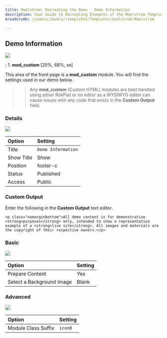 ```yaml
---
title: Maelstrom: Recreating the Demo - Demo Information
description: Your Guide to Recreating Elements of the Maelstrom Template for Joomla
breadcrumb: /joomla:Joomla/!templates:Templates/maelstrom:Maelstrom

---
```


Demo Information
-----

![][demo]

:   1. **mod_custom** [20%, 68%, se]

This area of the front page is a **mod_custom** module. You will find the settings used in our demo below.

>> Any **mod_custom** (Custom HTML) modules are best handled using either RokPad or no editor as a WYSIWYG editor can cause issues with any code that exists in the **Custom Output** field.

### Details

![][demo2]

| Option     | Setting               |  
| :--------- | :-------------------- |  
| Title      | `Demo Information`    |  
| Show Title | Show                  |  
| Position   | footer-c              |  
| Status     | Published             |  
| Access     | Public                |  

### Custom Output

Enter the following in the **Custom Output** text editor.

~~~
<p class="nomarginbottom">All demo content is for demonstrative <strong>purposes</strong> only, intended to show a representative example of a <strong>live site</strong>. All images and materials are the copyright of their respective owners.</p>
~~~

### Basic

![][demo3]

| Option                    | Setting |  
| :------------------------ | :------ |  
| Prepare Content           | Yes     |  
| Select a Background Image | Blank   |

### Advanced

![][demo4]

| Option              | Setting |  
| :------------------ | :------ |  
| Module Class Suffix | `icon8` |  

[demo]: assets/demo_8.jpeg
[demo2]: assets/demo_10a.jpeg
[demo3]: assets/demo_10b.jpeg
[demo4]: assets/demo_10c.jpeg
